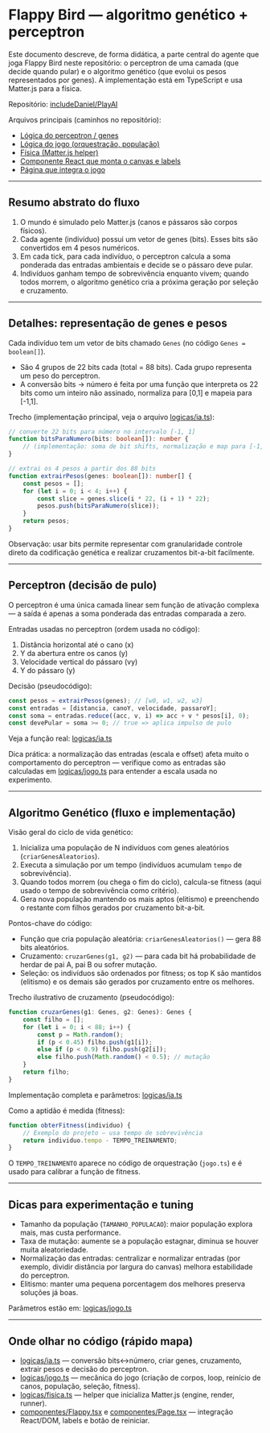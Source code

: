 # Flappy Bird — algoritmo genético + perceptron

Este documento descreve, de forma didática, a parte central do agente que joga Flappy Bird neste repositório: o perceptron de uma camada (que decide quando pular) e o algoritmo genético (que evolui os pesos representados por genes). A implementação está em TypeScript e usa Matter.js para a física.

Repositório: [includeDaniel/PlayAI](https://github.com/includedaniel/PlayAI)

Arquivos principais (caminhos no repositório):

- [Lógica do perceptron / genes](https://github.com/includedaniel/PlayAI/tree/main/app/games/flappy-bird-js/logics/ia.ts)
- [Lógica do jogo (orquestração, população)](https://github.com/includedaniel/PlayAI/tree/main/app/games/flappy-bird-js/logics/jogo.ts)
- [Física (Matter.js helper)](https://github.com/includedaniel/PlayAI/tree/main/app/games/flappy-bird-js/logics/fisica.ts)
- [Componente React que monta o canvas e labels](https://github.com/includedaniel/PlayAI/tree/main/app/games/flappy-bird-js/components/Flappy.tsx)
- [Página que integra o jogo](https://github.com/includedaniel/PlayAI/tree/main/app/games/flappy-bird-js/components/Page.tsx)

---

## Resumo abstrato do fluxo

1. O mundo é simulado pelo Matter.js (canos e pássaros são corpos físicos).
2. Cada agente (indivíduo) possui um vetor de genes (bits). Esses bits são convertidos em 4 pesos numéricos.
3. Em cada tick, para cada indivíduo, o perceptron calcula a soma ponderada das entradas ambientais e decide se o pássaro deve pular.
4. Indivíduos ganham tempo de sobrevivência enquanto vivem; quando todos morrem, o algoritmo genético cria a próxima geração por seleção e cruzamento.

---

## Detalhes: representação de genes e pesos

Cada indivíduo tem um vetor de bits chamado `Genes` (no código `Genes = boolean[]`).

- São 4 grupos de 22 bits cada (total = 88 bits). Cada grupo representa um peso do perceptron.
- A conversão bits → número é feita por uma função que interpreta os 22 bits como um inteiro não assinado, normaliza para [0,1] e mapeia para [-1,1].

Trecho (implementação principal, veja o arquivo [logicas/ia.ts](https://github.com/includedaniel/PlayAI/tree/main/app/games/flappy-bird-js/logicas/ia.ts)):

```ts
// converte 22 bits para número no intervalo [-1, 1]
function bitsParaNumero(bits: boolean[]): number {
	// (implementação: soma de bit shifts, normalização e map para [-1,1])
}

// extrai os 4 pesos a partir dos 88 bits
function extrairPesos(genes: boolean[]): number[] {
	const pesos = [];
	for (let i = 0; i < 4; i++) {
		const slice = genes.slice(i * 22, (i + 1) * 22);
		pesos.push(bitsParaNumero(slice));
	}
	return pesos;
}
```

Observação: usar bits permite representar com granularidade controle direto da codificação genética e realizar cruzamentos bit-a-bit facilmente.

---

## Perceptron (decisão de pulo)

O perceptron é uma única camada linear sem função de ativação complexa — a saída é apenas a soma ponderada das entradas comparada a zero.

Entradas usadas no perceptron (ordem usada no código):

1. Distância horizontal até o cano (x)
2. Y da abertura entre os canos (y)
3. Velocidade vertical do pássaro (vy)
4. Y do pássaro (y)

Decisão (pseudocódigo):

```ts
const pesos = extrairPesos(genes); // [w0, w1, w2, w3]
const entradas = [distancia, canoY, velocidade, passaroY];
const soma = entradas.reduce((acc, v, i) => acc + v * pesos[i], 0);
const devePular = soma >= 0; // true => aplica impulso de pulo
```

Veja a função real: [logicas/ia.ts](https://github.com/includedaniel/PlayAI/tree/main/app/games/flappy-bird-js/logicas/ia.ts)

Dica prática: a normalização das entradas (escala e offset) afeta muito o comportamento do perceptron — verifique como as entradas são calculadas em [logicas/jogo.ts](https://github.com/includedaniel/PlayAI/tree/main/app/games/flappy-bird-js/logicas/jogo.ts) para entender a escala usada no experimento.

---

## Algoritmo Genético (fluxo e implementação)

Visão geral do ciclo de vida genético:

1. Inicializa uma população de N indivíduos com genes aleatórios (`criarGenesAleatorios`).
2. Executa a simulação por um tempo (indivíduos acumulam `tempo` de sobrevivência).
3. Quando todos morrem (ou chega o fim do ciclo), calcula-se fitness (aqui usado o tempo de sobrevivência como critério).
4. Gera nova população mantendo os mais aptos (elitismo) e preenchendo o restante com filhos gerados por cruzamento bit-a-bit.

Pontos-chave do código:

- Função que cria população aleatória: `criarGenesAleatorios()` — gera 88 bits aleatórios.
- Cruzamento: `cruzarGenes(g1, g2)` — para cada bit há probabilidade de herdar de pai A, pai B ou sofrer mutação.
- Seleção: os indivíduos são ordenados por fitness; os top K são mantidos (elitismo) e os demais são gerados por cruzamento entre os melhores.

Trecho ilustrativo de cruzamento (pseudocódigo):

```ts
function cruzarGenes(g1: Genes, g2: Genes): Genes {
	const filho = [];
	for (let i = 0; i < 88; i++) {
		const p = Math.random();
		if (p < 0.45) filho.push(g1[i]);
		else if (p < 0.9) filho.push(g2[i]);
		else filho.push(Math.random() < 0.5); // mutação
	}
	return filho;
}
```

Implementação completa e parâmetros: [logicas/ia.ts](https://github.com/includedaniel/PlayAI/tree/main/app/games/flappy-bird-js/logicas/ia.ts)

Como a aptidão é medida (fitness):

```ts
function obterFitness(individuo) {
	// Exemplo do projeto — usa tempo de sobrevivência
	return individuo.tempo - TEMPO_TREINAMENTO;
}
```

O `TEMPO_TREINAMENTO` aparece no código de orquestração (`jogo.ts`) e é usado para calibrar a função de fitness.

---

## Dicas para experimentação e tuning

- Tamanho da população (`TAMANHO_POPULACAO`): maior população explora mais, mas custa performance.
- Taxa de mutação: aumente se a população estagnar, diminua se houver muita aleatoriedade.
- Normalização das entradas: centralizar e normalizar entradas (por exemplo, dividir distância por largura do canvas) melhora estabilidade do perceptron.
- Elitismo: manter uma pequena porcentagem dos melhores preserva soluções já boas.

Parâmetros estão em: [logicas/jogo.ts](https://github.com/includedaniel/PlayAI/tree/main/app/games/flappy-bird-js/logicas/jogo.ts)

---

## Onde olhar no código (rápido mapa)

- [logicas/ia.ts](https://github.com/includedaniel/PlayAI/tree/main/app/games/flappy-bird-js/logicas/ia.ts) — conversão bits↔número, criar genes, cruzamento, extrair pesos e decisão do perceptron.
- [logicas/jogo.ts](https://github.com/includedaniel/PlayAI/tree/main/app/games/flappy-bird-js/logicas/jogo.ts) — mecânica do jogo (criação de corpos, loop, reinício de canos, população, seleção, fitness).
- [logicas/fisica.ts](https://github.com/includedaniel/PlayAI/tree/main/app/games/flappy-bird-js/logicas/fisica.ts) — helper que inicializa Matter.js (engine, render, runner).
- [componentes/Flappy.tsx](https://github.com/includedaniel/PlayAI/tree/main/app/games/flappy-bird-js/components/Flappy.tsx) e [componentes/Page.tsx](https://github.com/includedaniel/PlayAI/tree/main/app/games/flappy-bird-js/components/Page.tsx) — integração React/DOM, labels e botão de reiniciar.
